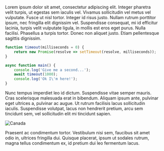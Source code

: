 
Lorem ipsum dolor sit amet, consectetur adipiscing elit. Integer pharetra velit turpis, ut egestas sem iaculis vel. Vivamus sollicitudin vel metus vel vulputate. Fusce ut nisl tortor. Integer id risus justo. Nullam rutrum porttitor ipsum, nec fringilla elit dignissim vel. Suspendisse consequat, mi id efficitur lacinia, turpis velit vulputate ligula, in mollis est eros eget purus. Nulla facilisi. Phasellus a turpis tortor. Donec non aliquet justo. Etiam pellentesque sagittis dignissim.

<!--readmore-->

```javascript
function timeout(milliseconds = 0) {
    return new Promise(resolve => setTimeout(resolve, milliseconds));
}

async function main() {
    console.log('Give me a second...');
    await timeout(1000);
    console.log('Ok I\'m here!');
}
```

Nunc tempus imperdiet leo id dictum. Suspendisse vitae semper mauris. Cras scelerisque malesuada erat in bibendum. Aliquam ipsum ante, pulvinar eget ultrices a, pulvinar ac augue. Ut rutrum facilisis lacus sollicitudin iaculis. Suspendisse volutpat, lacus non hendrerit pretium, arcu sem tincidunt sem, vel sollicitudin elit mi tincidunt sapien.

![Canada](https://scastiel.github.io/miblog-demo/public/canada.jpg)

Praesent ac condimentum tortor. Vestibulum nisi sem, faucibus sit amet odio in, ultrices fringilla dui. Quisque placerat, ipsum ut sodales rutrum, magna tellus condimentum ex, id pretium dui leo fermentum lacus.
